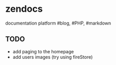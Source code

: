 # zendocs
documentation platform #blog, #PHP, #markdown

## TODO
- add paging to the homepage
- add users images (try using fireStore)
